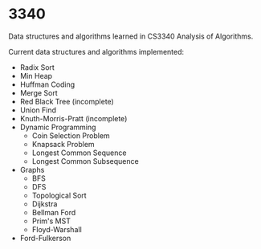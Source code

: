 # 3340
Data structures and algorithms learned in CS3340 Analysis of Algorithms.

Current data structures and algorithms implemented:
  - Radix Sort
  - Min Heap
  - Huffman Coding
  - Merge Sort
  - Red Black Tree (incomplete)
  - Union Find
  - Knuth-Morris-Pratt (incomplete)
  - Dynamic Programming
    - Coin Selection Problem
    - Knapsack Problem
    - Longest Common Sequence
    - Longest Common Subsequence
  - Graphs
    - BFS
    - DFS
    - Topological Sort
    - Dijkstra
    - Bellman Ford
    - Prim's MST
    - Floyd-Warshall
  - Ford-Fulkerson